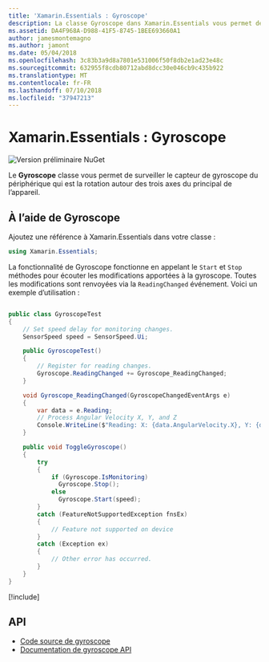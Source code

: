 ```yaml
---
title: 'Xamarin.Essentials : Gyroscope'
description: La classe Gyroscope dans Xamarin.Essentials vous permet de surveiller le capteur gyroscope de l’appareil, qui mesure la rotation autour des trois axes du principal de l’appareil.
ms.assetid: DA4F968A-D988-41F5-8745-1BEE693660A1
author: jamesmontemagno
ms.author: jamont
ms.date: 05/04/2018
ms.openlocfilehash: 3c83b3a9d8a7801e531006f50f8db2e1ad23e48c
ms.sourcegitcommit: 632955f8cdb80712abd8dcc30e046cb9c435b922
ms.translationtype: MT
ms.contentlocale: fr-FR
ms.lasthandoff: 07/10/2018
ms.locfileid: "37947213"
---
```

# <a name="xamarinessentials-gyroscope"></a>Xamarin.Essentials : Gyroscope

![Version préliminaire NuGet](~/media/shared/pre-release.png)

Le **Gyroscope** classe vous permet de surveiller le capteur de gyroscope du périphérique qui est la rotation autour des trois axes du principal de l’appareil.

## <a name="using-gyroscope"></a>À l’aide de Gyroscope

Ajoutez une référence à Xamarin.Essentials dans votre classe :

```csharp
using Xamarin.Essentials;
```

La fonctionnalité de Gyroscope fonctionne en appelant le `Start` et `Stop` méthodes pour écouter les modifications apportées à la gyroscope. Toutes les modifications sont renvoyées via la `ReadingChanged` événement. Voici un exemple d’utilisation :

```csharp

public class GyroscopeTest
{
    // Set speed delay for monitoring changes.
    SensorSpeed speed = SensorSpeed.Ui;

    public GyroscopeTest()
    {
        // Register for reading changes.
        Gyroscope.ReadingChanged += Gyroscope_ReadingChanged;
    }

    void Gyroscope_ReadingChanged(GyroscopeChangedEventArgs e)
    {
        var data = e.Reading;
        // Process Angular Velocity X, Y, and Z
        Console.WriteLine($"Reading: X: {data.AngularVelocity.X}, Y: {data.AngularVelocity.Y}, Z: {data.AngularVelocity.Z}");
    }

    public void ToggleGyroscope()
    {
        try
        {
            if (Gyroscope.IsMonitoring)
              Gyroscope.Stop();
            else
              Gyroscope.Start(speed);
        }
        catch (FeatureNotSupportedException fnsEx)
        {
            // Feature not supported on device
        }
        catch (Exception ex)
        {
            // Other error has occurred.
        }
    }
}
```

[!include[](~/essentials/includes/sensor-speed.md)]

## <a name="api"></a>API

- [Code source de gyroscope](https://github.com/xamarin/Essentials/tree/master/Xamarin.Essentials/Gyroscope)
- [Documentation de gyroscope API](xref:Xamarin.Essentials.Gyroscope)
